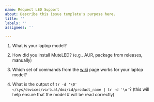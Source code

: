 ```yaml
---
name: Request LED Support
about: Describe this issue template's purpose here.
title: ''
labels: ''
assignees: ''

---
```


1. What is your laptop model?


2. How did you install MuteLED? (e.g.. AUR, package from releases, manually)


3. Which set of commands from the [wiki](https://github.com/username227/MuteLED/wiki/Get-Support-For-Your-Laptop-Model) page works for your laptop model?


4. What is the output of <code>tr -d '\0' </sys/devices/virtual/dmi/id/product_name | tr -d '\n'</code>? (this will help ensure that the model # will be read correctly)

